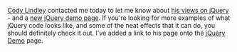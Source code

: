 [Cody Lindley](http://codylindley.com/) contacted me today to let me
know about [his views on
jQuery](http://codylindley.com/Javascript/241/jquery-to-the-rescue) -
and a [new jQuery demo
page](http://codylindley.com/blogstuff/js/jquery/). If you're looking
for more examples of what jQuery code looks like, and some of the neat
effects that it can do, you should definitely check it out. I've added a
link to his page onto the [jQuery Demo](http://jquery.com/docs/Demos/)
page.
